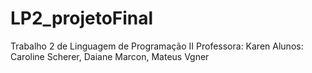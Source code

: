 # LP2_projetoFinal
Trabalho 2 de Linguagem de Programação II
Professora: Karen
Alunos: Caroline Scherer, Daiane Marcon, Mateus Vgner
